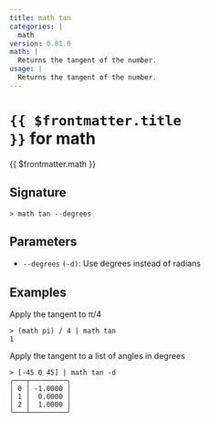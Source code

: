 ```yaml
---
title: math tan
categories: |
  math
version: 0.81.0
math: |
  Returns the tangent of the number.
usage: |
  Returns the tangent of the number.
---
```


# <code>{{ $frontmatter.title }}</code> for math

<div class='command-title'>{{ $frontmatter.math }}</div>

## Signature

```> math tan --degrees```

## Parameters

 -  `--degrees` `(-d)`: Use degrees instead of radians

## Examples

Apply the tangent to π/4
```shell
> (math pi) / 4 | math tan
1
```

Apply the tangent to a list of angles in degrees
```shell
> [-45 0 45] | math tan -d
╭───┬─────────╮
│ 0 │ -1.0000 │
│ 1 │  0.0000 │
│ 2 │  1.0000 │
╰───┴─────────╯

```
